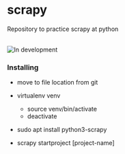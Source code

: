 # scrapy
Repository to practice scrapy at python

<br> <img src="https://img.shields.io/badge/-in%20development-yellow" alt="In development">

### Installing
* move to file location from git

* virtualenv venv
    * source venv/bin/activate
    * deactivate

* sudo apt install python3-scrapy
* scrapy startproject [project-name]



